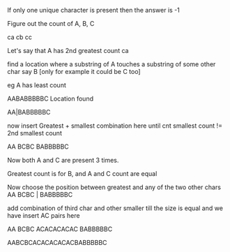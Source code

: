 
If only one unique character is present then the answer is -1



Figure out the count of A, B, C

ca 
cb
cc

Let's say that A has 2nd greatest count ca

find a location where a substring of A touches a substring of some other char say B  [only for example it could be C too]

eg A has least count

AABABBBBBC
Location found

AA|BABBBBBC


now insert Greatest + smallest combination here until cnt smallest count != 2nd smallest count

AA BCBC  BABBBBBC

Now both A and C are present 3 times.

Greatest count is for B, 
and A and C count are equal


Now choose the position between greatest and any of the two other chars 
AA BCBC |  BABBBBBC

add combination of third char and other smaller  till the size is equal
and we have insert AC pairs here

AA BCBC ACACACACAC  BABBBBBC

AABCBCACACACACACBABBBBBC






